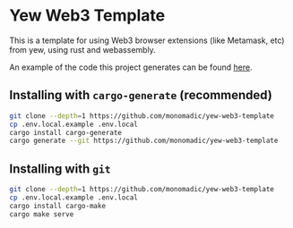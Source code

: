 # Yew Web3 Template

This is a template for using Web3 browser extensions (like Metamask, etc) from yew, using rust and webassembly.

An example of the code this project generates can be found [here](https://monomadic.github.io/yew-web3-template-example/).

## Installing with `cargo-generate` (recommended)
```bash
git clone --depth=1 https://github.com/monomadic/yew-web3-template
cp .env.local.example .env.local
cargo install cargo-generate
cargo generate --git https://github.com/monomadic/yew-web3-template
```

## Installing with `git`
```bash
git clone --depth=1 https://github.com/monomadic/yew-web3-template
cp .env.local.example .env.local
cargo install cargo-make
cargo make serve
```
